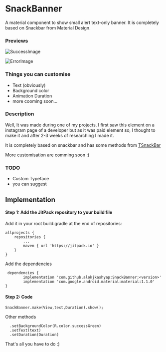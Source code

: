 # SnackBanner
A material component to show small alert text-only banner.
It is completely based on Snackbar from Material Design.
### Previews
![SuccessImage](https://user-images.githubusercontent.com/21008628/80981084-15ee9180-8e47-11ea-8dd0-96b1c72f5e3a.jpg)

![ErrorImage](https://user-images.githubusercontent.com/21008628/80981164-374f7d80-8e47-11ea-8a2c-9af196b42f23.jpg)


### Things you can customise

+ Text (obviously)
+ Background color
+ Animation Duration
+ more cooming soon...

### Description

Well, It was made during one of my projects.
I first saw this element on a instagram page of a developer but as it was paid element
so, I thought to make it and after 2-3 weeks of researching I made it.

It is completely based on snackbar and has some methods from [TSnackBar](https://github.com/AndreiD/TSnackBar)

More customisation are comming soon :)

### TODO
+ Custom Typeface
+ you can suggest


## Implementation

#### Step 1: Add the JitPack repository to your build file



Add it in your root build.gradle at the end of repositories:

    allprojects {
		repositories {
			...
			maven { url 'https://jitpack.io' }
		}
	}
  
  
 Add the dependencies
 
     dependencies {
	        implementation 'com.github.alokjkashyap:SnackBanner:<version>'
            implementation 'com.google.android.material:material:1.1.0'
	}
  
  
#### Step 2: Code 

    SnackBanner.make(View,text,Duration).show();
    
Other methods


      .setBackgroundColor(R.color.successGreen)
      .setText(text)
      .setDuration(Duration)
      
      
That's all you have to do :)
